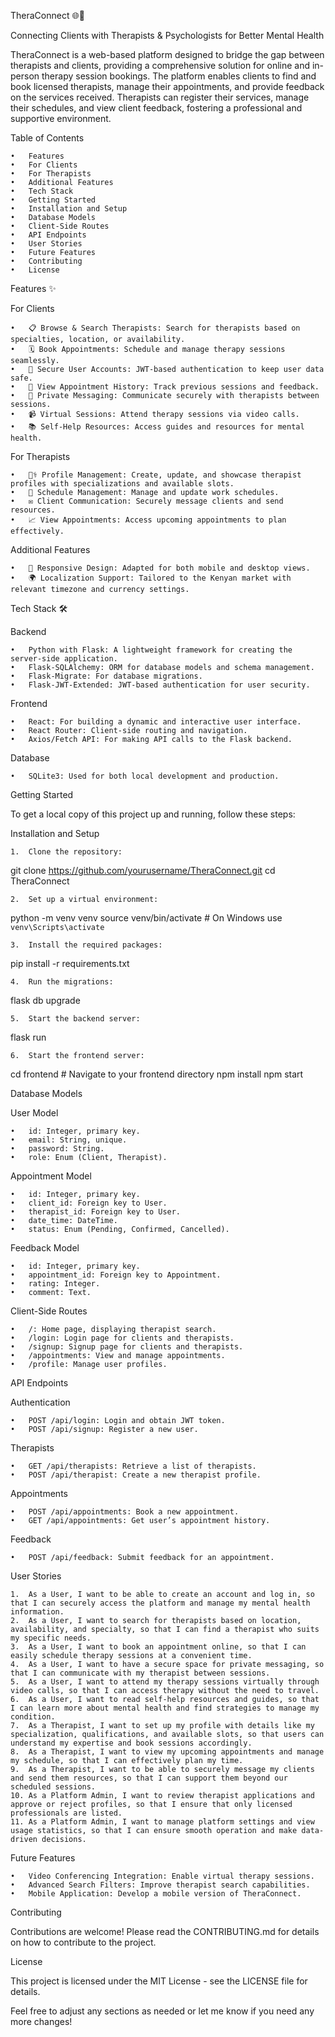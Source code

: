 TheraConnect 🌐💙

Connecting Clients with Therapists & Psychologists for Better Mental Health

TheraConnect is a web-based platform designed to bridge the gap between therapists and clients, providing a comprehensive solution for online and in-person therapy session bookings. The platform enables clients to find and book licensed therapists, manage their appointments, and provide feedback on the services received. Therapists can register their services, manage their schedules, and view client feedback, fostering a professional and supportive environment.

Table of Contents

	•	Features
	•	For Clients
	•	For Therapists
	•	Additional Features
	•	Tech Stack
	•	Getting Started
	•	Installation and Setup
	•	Database Models
	•	Client-Side Routes
	•	API Endpoints
	•	User Stories
	•	Future Features
	•	Contributing
	•	License

Features ✨

For Clients

	•	📋 Browse & Search Therapists: Search for therapists based on specialties, location, or availability.
	•	🗓 Book Appointments: Schedule and manage therapy sessions seamlessly.
	•	🔐 Secure User Accounts: JWT-based authentication to keep user data safe.
	•	📅 View Appointment History: Track previous sessions and feedback.
	•	💬 Private Messaging: Communicate securely with therapists between sessions.
	•	📹 Virtual Sessions: Attend therapy sessions via video calls.
	•	📚 Self-Help Resources: Access guides and resources for mental health.

For Therapists

	•	👩‍⚕️ Profile Management: Create, update, and showcase therapist profiles with specializations and available slots.
	•	📅 Schedule Management: Manage and update work schedules.
	•	✉️ Client Communication: Securely message clients and send resources.
	•	📈 View Appointments: Access upcoming appointments to plan effectively.

Additional Features

	•	📱 Responsive Design: Adapted for both mobile and desktop views.
	•	🌍 Localization Support: Tailored to the Kenyan market with relevant timezone and currency settings.

Tech Stack 🛠️

Backend

	•	Python with Flask: A lightweight framework for creating the server-side application.
	•	Flask-SQLAlchemy: ORM for database models and schema management.
	•	Flask-Migrate: For database migrations.
	•	Flask-JWT-Extended: JWT-based authentication for user security.

Frontend

	•	React: For building a dynamic and interactive user interface.
	•	React Router: Client-side routing and navigation.
	•	Axios/Fetch API: For making API calls to the Flask backend.

Database

	•	SQLite3: Used for both local development and production.

Getting Started

To get a local copy of this project up and running, follow these steps:

Installation and Setup

	1.	Clone the repository:

git clone https://github.com/yourusername/TheraConnect.git
cd TheraConnect


	2.	Set up a virtual environment:

python -m venv venv
source venv/bin/activate  # On Windows use `venv\Scripts\activate`


	3.	Install the required packages:

pip install -r requirements.txt


	4.	Run the migrations:

flask db upgrade


	5.	Start the backend server:

flask run


	6.	Start the frontend server:

cd frontend  # Navigate to your frontend directory
npm install
npm start



Database Models

User Model

	•	id: Integer, primary key.
	•	email: String, unique.
	•	password: String.
	•	role: Enum (Client, Therapist).

Appointment Model

	•	id: Integer, primary key.
	•	client_id: Foreign key to User.
	•	therapist_id: Foreign key to User.
	•	date_time: DateTime.
	•	status: Enum (Pending, Confirmed, Cancelled).

Feedback Model

	•	id: Integer, primary key.
	•	appointment_id: Foreign key to Appointment.
	•	rating: Integer.
	•	comment: Text.

Client-Side Routes

	•	/: Home page, displaying therapist search.
	•	/login: Login page for clients and therapists.
	•	/signup: Signup page for clients and therapists.
	•	/appointments: View and manage appointments.
	•	/profile: Manage user profiles.

API Endpoints

Authentication

	•	POST /api/login: Login and obtain JWT token.
	•	POST /api/signup: Register a new user.

Therapists

	•	GET /api/therapists: Retrieve a list of therapists.
	•	POST /api/therapist: Create a new therapist profile.

Appointments

	•	POST /api/appointments: Book a new appointment.
	•	GET /api/appointments: Get user’s appointment history.

Feedback

	•	POST /api/feedback: Submit feedback for an appointment.

User Stories

	1.	As a User, I want to be able to create an account and log in, so that I can securely access the platform and manage my mental health information.
	2.	As a User, I want to search for therapists based on location, availability, and specialty, so that I can find a therapist who suits my specific needs.
	3.	As a User, I want to book an appointment online, so that I can easily schedule therapy sessions at a convenient time.
	4.	As a User, I want to have a secure space for private messaging, so that I can communicate with my therapist between sessions.
	5.	As a User, I want to attend my therapy sessions virtually through video calls, so that I can access therapy without the need to travel.
	6.	As a User, I want to read self-help resources and guides, so that I can learn more about mental health and find strategies to manage my condition.
	7.	As a Therapist, I want to set up my profile with details like my specialization, qualifications, and available slots, so that users can understand my expertise and book sessions accordingly.
	8.	As a Therapist, I want to view my upcoming appointments and manage my schedule, so that I can effectively plan my time.
	9.	As a Therapist, I want to be able to securely message my clients and send them resources, so that I can support them beyond our scheduled sessions.
	10.	As a Platform Admin, I want to review therapist applications and approve or reject profiles, so that I ensure that only licensed professionals are listed.
	11.	As a Platform Admin, I want to manage platform settings and view usage statistics, so that I can ensure smooth operation and make data-driven decisions.

Future Features

	•	Video Conferencing Integration: Enable virtual therapy sessions.
	•	Advanced Search Filters: Improve therapist search capabilities.
	•	Mobile Application: Develop a mobile version of TheraConnect.

Contributing

Contributions are welcome! Please read the CONTRIBUTING.md for details on how to contribute to the project.

License

This project is licensed under the MIT License - see the LICENSE file for details.

Feel free to adjust any sections as needed or let me know if you need any more changes!